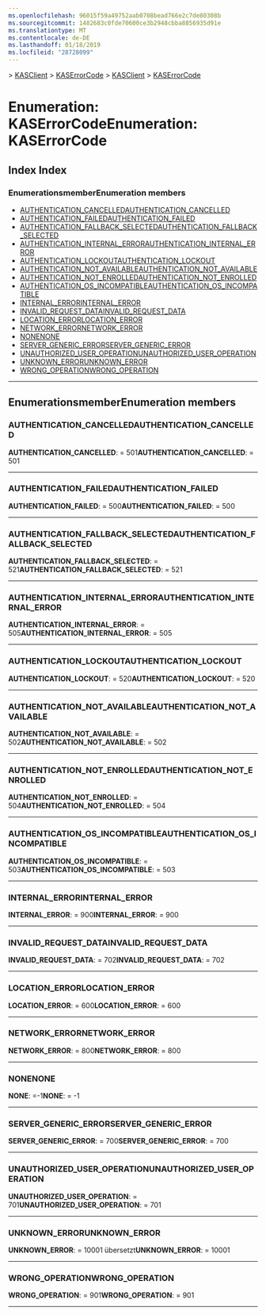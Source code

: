 ```yaml
---
ms.openlocfilehash: 96015f59a49752aab0708bead766e2c7de80308b
ms.sourcegitcommit: 1482683c0fde70600ce3b2948cbba8856935d91e
ms.translationtype: MT
ms.contentlocale: de-DE
ms.lasthandoff: 01/18/2019
ms.locfileid: "28728099"
---
```

<span data-ttu-id="b272a-101">[](../README.md) > [KASClient](../modules/kasclient.md) > [KASErrorCode](../enums/kasclient.kaserrorcode.md)</span><span class="sxs-lookup"><span data-stu-id="b272a-101">[](../README.md) > [KASClient](../modules/kasclient.md) > [KASErrorCode](../enums/kasclient.kaserrorcode.md)</span></span>

# <a name="enumeration-kaserrorcode"></a><span data-ttu-id="b272a-102">Enumeration: KASErrorCode</span><span class="sxs-lookup"><span data-stu-id="b272a-102">Enumeration: KASErrorCode</span></span>

## <a name="index"></a><span data-ttu-id="b272a-103">Index </span><span class="sxs-lookup"><span data-stu-id="b272a-103">Index</span></span>

### <a name="enumeration-members"></a><span data-ttu-id="b272a-104">Enumerationsmember</span><span class="sxs-lookup"><span data-stu-id="b272a-104">Enumeration members</span></span>

* [<span data-ttu-id="b272a-105">AUTHENTICATION_CANCELLED</span><span class="sxs-lookup"><span data-stu-id="b272a-105">AUTHENTICATION_CANCELLED</span></span>](kasclient.kaserrorcode.md#authentication_cancelled)
* [<span data-ttu-id="b272a-106">AUTHENTICATION_FAILED</span><span class="sxs-lookup"><span data-stu-id="b272a-106">AUTHENTICATION_FAILED</span></span>](kasclient.kaserrorcode.md#authentication_failed)
* [<span data-ttu-id="b272a-107">AUTHENTICATION_FALLBACK_SELECTED</span><span class="sxs-lookup"><span data-stu-id="b272a-107">AUTHENTICATION_FALLBACK_SELECTED</span></span>](kasclient.kaserrorcode.md#authentication_fallback_selected)
* [<span data-ttu-id="b272a-108">AUTHENTICATION_INTERNAL_ERROR</span><span class="sxs-lookup"><span data-stu-id="b272a-108">AUTHENTICATION_INTERNAL_ERROR</span></span>](kasclient.kaserrorcode.md#authentication_internal_error)
* [<span data-ttu-id="b272a-109">AUTHENTICATION_LOCKOUT</span><span class="sxs-lookup"><span data-stu-id="b272a-109">AUTHENTICATION_LOCKOUT</span></span>](kasclient.kaserrorcode.md#authentication_lockout)
* [<span data-ttu-id="b272a-110">AUTHENTICATION_NOT_AVAILABLE</span><span class="sxs-lookup"><span data-stu-id="b272a-110">AUTHENTICATION_NOT_AVAILABLE</span></span>](kasclient.kaserrorcode.md#authentication_not_available)
* [<span data-ttu-id="b272a-111">AUTHENTICATION_NOT_ENROLLED</span><span class="sxs-lookup"><span data-stu-id="b272a-111">AUTHENTICATION_NOT_ENROLLED</span></span>](kasclient.kaserrorcode.md#authentication_not_enrolled)
* [<span data-ttu-id="b272a-112">AUTHENTICATION_OS_INCOMPATIBLE</span><span class="sxs-lookup"><span data-stu-id="b272a-112">AUTHENTICATION_OS_INCOMPATIBLE</span></span>](kasclient.kaserrorcode.md#authentication_os_incompatible)
* [<span data-ttu-id="b272a-113">INTERNAL_ERROR</span><span class="sxs-lookup"><span data-stu-id="b272a-113">INTERNAL_ERROR</span></span>](kasclient.kaserrorcode.md#internal_error)
* [<span data-ttu-id="b272a-114">INVALID_REQUEST_DATA</span><span class="sxs-lookup"><span data-stu-id="b272a-114">INVALID_REQUEST_DATA</span></span>](kasclient.kaserrorcode.md#invalid_request_data)
* [<span data-ttu-id="b272a-115">LOCATION_ERROR</span><span class="sxs-lookup"><span data-stu-id="b272a-115">LOCATION_ERROR</span></span>](kasclient.kaserrorcode.md#location_error)
* [<span data-ttu-id="b272a-116">NETWORK_ERROR</span><span class="sxs-lookup"><span data-stu-id="b272a-116">NETWORK_ERROR</span></span>](kasclient.kaserrorcode.md#network_error)
* [<span data-ttu-id="b272a-117">NONE</span><span class="sxs-lookup"><span data-stu-id="b272a-117">NONE</span></span>](kasclient.kaserrorcode.md#none)
* [<span data-ttu-id="b272a-118">SERVER_GENERIC_ERROR</span><span class="sxs-lookup"><span data-stu-id="b272a-118">SERVER_GENERIC_ERROR</span></span>](kasclient.kaserrorcode.md#server_generic_error)
* [<span data-ttu-id="b272a-119">UNAUTHORIZED_USER_OPERATION</span><span class="sxs-lookup"><span data-stu-id="b272a-119">UNAUTHORIZED_USER_OPERATION</span></span>](kasclient.kaserrorcode.md#unauthorized_user_operation)
* [<span data-ttu-id="b272a-120">UNKNOWN_ERROR</span><span class="sxs-lookup"><span data-stu-id="b272a-120">UNKNOWN_ERROR</span></span>](kasclient.kaserrorcode.md#unknown_error)
* [<span data-ttu-id="b272a-121">WRONG_OPERATION</span><span class="sxs-lookup"><span data-stu-id="b272a-121">WRONG_OPERATION</span></span>](kasclient.kaserrorcode.md#wrong_operation)

---

## <a name="enumeration-members"></a><span data-ttu-id="b272a-122">Enumerationsmember</span><span class="sxs-lookup"><span data-stu-id="b272a-122">Enumeration members</span></span>

<a id="authentication_cancelled"></a>

###  <a name="authenticationcancelled"></a><span data-ttu-id="b272a-123">AUTHENTICATION_CANCELLED</span><span class="sxs-lookup"><span data-stu-id="b272a-123">AUTHENTICATION_CANCELLED</span></span>

<span data-ttu-id="b272a-124">**AUTHENTICATION_CANCELLED**: = 501</span><span class="sxs-lookup"><span data-stu-id="b272a-124">**AUTHENTICATION_CANCELLED**:  = 501</span></span>

___

<a id="authentication_failed"></a>

###  <a name="authenticationfailed"></a><span data-ttu-id="b272a-125">AUTHENTICATION_FAILED</span><span class="sxs-lookup"><span data-stu-id="b272a-125">AUTHENTICATION_FAILED</span></span>

<span data-ttu-id="b272a-126">**AUTHENTICATION_FAILED**: = 500</span><span class="sxs-lookup"><span data-stu-id="b272a-126">**AUTHENTICATION_FAILED**:  = 500</span></span>

___

<a id="authentication_fallback_selected"></a>

###  <a name="authenticationfallbackselected"></a><span data-ttu-id="b272a-127">AUTHENTICATION_FALLBACK_SELECTED</span><span class="sxs-lookup"><span data-stu-id="b272a-127">AUTHENTICATION_FALLBACK_SELECTED</span></span>

<span data-ttu-id="b272a-128">**AUTHENTICATION_FALLBACK_SELECTED**: = 521</span><span class="sxs-lookup"><span data-stu-id="b272a-128">**AUTHENTICATION_FALLBACK_SELECTED**:  = 521</span></span>

___

<a id="authentication_internal_error"></a>

###  <a name="authenticationinternalerror"></a><span data-ttu-id="b272a-129">AUTHENTICATION_INTERNAL_ERROR</span><span class="sxs-lookup"><span data-stu-id="b272a-129">AUTHENTICATION_INTERNAL_ERROR</span></span>

<span data-ttu-id="b272a-130">**AUTHENTICATION_INTERNAL_ERROR**: = 505</span><span class="sxs-lookup"><span data-stu-id="b272a-130">**AUTHENTICATION_INTERNAL_ERROR**:  = 505</span></span>

___

<a id="authentication_lockout"></a>

###  <a name="authenticationlockout"></a><span data-ttu-id="b272a-131">AUTHENTICATION_LOCKOUT</span><span class="sxs-lookup"><span data-stu-id="b272a-131">AUTHENTICATION_LOCKOUT</span></span>

<span data-ttu-id="b272a-132">**AUTHENTICATION_LOCKOUT**: = 520</span><span class="sxs-lookup"><span data-stu-id="b272a-132">**AUTHENTICATION_LOCKOUT**:  = 520</span></span>

___

<a id="authentication_not_available"></a>

###  <a name="authenticationnotavailable"></a><span data-ttu-id="b272a-133">AUTHENTICATION_NOT_AVAILABLE</span><span class="sxs-lookup"><span data-stu-id="b272a-133">AUTHENTICATION_NOT_AVAILABLE</span></span>

<span data-ttu-id="b272a-134">**AUTHENTICATION_NOT_AVAILABLE**: = 502</span><span class="sxs-lookup"><span data-stu-id="b272a-134">**AUTHENTICATION_NOT_AVAILABLE**:  = 502</span></span>

___

<a id="authentication_not_enrolled"></a>

###  <a name="authenticationnotenrolled"></a><span data-ttu-id="b272a-135">AUTHENTICATION_NOT_ENROLLED</span><span class="sxs-lookup"><span data-stu-id="b272a-135">AUTHENTICATION_NOT_ENROLLED</span></span>

<span data-ttu-id="b272a-136">**AUTHENTICATION_NOT_ENROLLED**: = 504</span><span class="sxs-lookup"><span data-stu-id="b272a-136">**AUTHENTICATION_NOT_ENROLLED**:  = 504</span></span>

___

<a id="authentication_os_incompatible"></a>

###  <a name="authenticationosincompatible"></a><span data-ttu-id="b272a-137">AUTHENTICATION_OS_INCOMPATIBLE</span><span class="sxs-lookup"><span data-stu-id="b272a-137">AUTHENTICATION_OS_INCOMPATIBLE</span></span>

<span data-ttu-id="b272a-138">**AUTHENTICATION_OS_INCOMPATIBLE**: = 503</span><span class="sxs-lookup"><span data-stu-id="b272a-138">**AUTHENTICATION_OS_INCOMPATIBLE**:  = 503</span></span>

___

<a id="internal_error"></a>

###  <a name="internalerror"></a><span data-ttu-id="b272a-139">INTERNAL_ERROR</span><span class="sxs-lookup"><span data-stu-id="b272a-139">INTERNAL_ERROR</span></span>

<span data-ttu-id="b272a-140">**INTERNAL_ERROR**: = 900</span><span class="sxs-lookup"><span data-stu-id="b272a-140">**INTERNAL_ERROR**:  = 900</span></span>

___

<a id="invalid_request_data"></a>

###  <a name="invalidrequestdata"></a><span data-ttu-id="b272a-141">INVALID_REQUEST_DATA</span><span class="sxs-lookup"><span data-stu-id="b272a-141">INVALID_REQUEST_DATA</span></span>

<span data-ttu-id="b272a-142">**INVALID_REQUEST_DATA**: = 702</span><span class="sxs-lookup"><span data-stu-id="b272a-142">**INVALID_REQUEST_DATA**:  = 702</span></span>

___

<a id="location_error"></a>

###  <a name="locationerror"></a><span data-ttu-id="b272a-143">LOCATION_ERROR</span><span class="sxs-lookup"><span data-stu-id="b272a-143">LOCATION_ERROR</span></span>

<span data-ttu-id="b272a-144">**LOCATION_ERROR**: = 600</span><span class="sxs-lookup"><span data-stu-id="b272a-144">**LOCATION_ERROR**:  = 600</span></span>

___

<a id="network_error"></a>

###  <a name="networkerror"></a><span data-ttu-id="b272a-145">NETWORK_ERROR</span><span class="sxs-lookup"><span data-stu-id="b272a-145">NETWORK_ERROR</span></span>

<span data-ttu-id="b272a-146">**NETWORK_ERROR**: = 800</span><span class="sxs-lookup"><span data-stu-id="b272a-146">**NETWORK_ERROR**:  = 800</span></span>

___

<a id="none"></a>

###  <a name="none"></a><span data-ttu-id="b272a-147">NONE</span><span class="sxs-lookup"><span data-stu-id="b272a-147">NONE</span></span>

<span data-ttu-id="b272a-148">**NONE**: =-1</span><span class="sxs-lookup"><span data-stu-id="b272a-148">**NONE**:  =  -1</span></span>

___

<a id="server_generic_error"></a>

###  <a name="servergenericerror"></a><span data-ttu-id="b272a-149">SERVER_GENERIC_ERROR</span><span class="sxs-lookup"><span data-stu-id="b272a-149">SERVER_GENERIC_ERROR</span></span>

<span data-ttu-id="b272a-150">**SERVER_GENERIC_ERROR**: = 700</span><span class="sxs-lookup"><span data-stu-id="b272a-150">**SERVER_GENERIC_ERROR**:  = 700</span></span>

___

<a id="unauthorized_user_operation"></a>

###  <a name="unauthorizeduseroperation"></a><span data-ttu-id="b272a-151">UNAUTHORIZED_USER_OPERATION</span><span class="sxs-lookup"><span data-stu-id="b272a-151">UNAUTHORIZED_USER_OPERATION</span></span>

<span data-ttu-id="b272a-152">**UNAUTHORIZED_USER_OPERATION**: = 701</span><span class="sxs-lookup"><span data-stu-id="b272a-152">**UNAUTHORIZED_USER_OPERATION**:  = 701</span></span>

___

<a id="unknown_error"></a>

###  <a name="unknownerror"></a><span data-ttu-id="b272a-153">UNKNOWN_ERROR</span><span class="sxs-lookup"><span data-stu-id="b272a-153">UNKNOWN_ERROR</span></span>

<span data-ttu-id="b272a-154">**UNKNOWN_ERROR**: = 10001 übersetzt</span><span class="sxs-lookup"><span data-stu-id="b272a-154">**UNKNOWN_ERROR**:  = 10001</span></span>

___

<a id="wrong_operation"></a>

###  <a name="wrongoperation"></a><span data-ttu-id="b272a-155">WRONG_OPERATION</span><span class="sxs-lookup"><span data-stu-id="b272a-155">WRONG_OPERATION</span></span>

<span data-ttu-id="b272a-156">**WRONG_OPERATION**: = 901</span><span class="sxs-lookup"><span data-stu-id="b272a-156">**WRONG_OPERATION**:  = 901</span></span>

___

